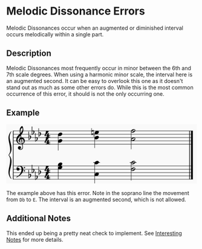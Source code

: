 # Melodic Dissonance Errors
Melodic Dissonances occur when an augmented or diminished interval occurs melodically within a single part.

## Description
Melodic Dissonances most frequently occur in minor between the 6th and 7th scale degrees. When using a harmonic minor scale, the interval here is an augmented second. It can be easy to overlook this one as it doesn't stand out as much as some other errors do. While this is the most common occurrence of this error, it should is not the only occurring one.

## Example
![Melodic Dissonance Errors](../img/MelodicDissonanceExample.PNG)

The example above has this error. Note in the soprano line the movement from `Db` to `E`. The interval is an augmented second, which is not allowed.

## Additional Notes
This ended up being a pretty neat check to implement. See [Interesting Notes](#../InterestingNotes) for more details.
